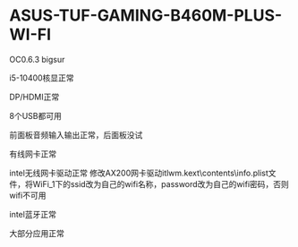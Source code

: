 # ASUS-TUF-GAMING-B460M-PLUS-WI-FI
OC0.6.3 bigsur

i5-10400核显正常

DP/HDMI正常

8个USB都可用

前面板音频输入输出正常，后面板没试

有线网卡正常

intel无线网卡驱动正常   修改AX200网卡驱动itlwm.kext\contents\info.plist文件，将WiFi_1下的ssid改为自己的wifi名称，password改为自己的wifi密码，否则wifi不可用

intel蓝牙正常

大部分应用正常
